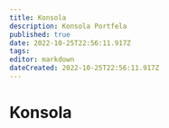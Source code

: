 ```yaml
---
title: Konsola
description: Konsola Portfela
published: true
date: 2022-10-25T22:56:11.917Z
tags: 
editor: markdown
dateCreated: 2022-10-25T22:56:11.917Z
---
```


# Konsola